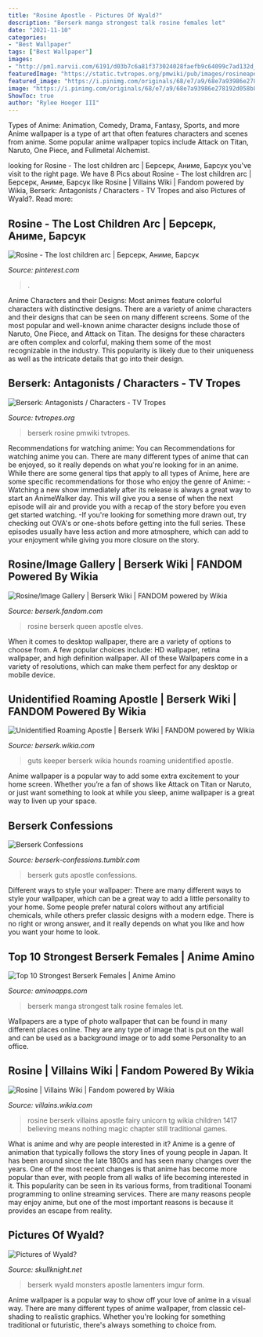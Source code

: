 ```yaml
---
title: "Rosine Apostle - Pictures Of Wyald?"
description: "Berserk manga strongest talk rosine females let"
date: "2021-11-10"
categories:
- "Best Wallpaper"
tags: ["Best Wallpaper"]
images:
- "http://pm1.narvii.com/6191/d03b7c6a81f373024028faefb9c64099c7ad132d_hq.jpg"
featuredImage: "https://static.tvtropes.org/pmwiki/pub/images/rosineapostlenew.jpeg"
featured_image: "https://i.pinimg.com/originals/68/e7/a9/68e7a93986e278192d058b8cce5cf960.jpg"
image: "https://i.pinimg.com/originals/68/e7/a9/68e7a93986e278192d058b8cce5cf960.jpg"
ShowToc: true
author: "Rylee Hoeger III"
---
```



Types of Anime: Animation, Comedy, Drama, Fantasy, Sports, and more
Anime wallpaper is a type of art that often features characters and scenes from anime. Some popular anime wallpaper topics include Attack on Titan, Naruto, One Piece, and Fullmetal Alchemist.

	

		
looking for Rosine - The lost children arc | Берсерк, Аниме, Барсук you've visit to the right page. We have 8 Pics about Rosine - The lost children arc | Берсерк, Аниме, Барсук like Rosine | Villains Wiki | Fandom powered by Wikia, Berserk: Antagonists / Characters - TV Tropes and also Pictures of Wyald?. Read more:
		
    
## Rosine - The Lost Children Arc | Берсерк, Аниме, Барсук

<img loading=lazy src="https://i.pinimg.com/originals/68/e7/a9/68e7a93986e278192d058b8cce5cf960.jpg" onerror="this.onerror=null;this.src='https://tse4.mm.bing.net/th?id=OIP.M1slKuwb6Edel0oaPGpm8AHaLH&amp;pid=15.1';" alt="Rosine - The lost children arc | Берсерк, Аниме, Барсук">

_Source: pinterest.com_

>. 

	

Anime Characters and their Designs: Most animes feature colorful characters with distinctive designs.
There are a variety of anime characters and their designs that can be seen on many different screens. Some of the most popular and well-known anime character designs include those of Naruto, One Piece, and Attack on Titan. The designs for these characters are often complex and colorful, making them some of the most recognizable in the industry. This popularity is likely due to their uniqueness as well as the intricate details that go into their design.

    
## Berserk: Antagonists / Characters - TV Tropes

<img loading=lazy src="https://static.tvtropes.org/pmwiki/pub/images/rosineapostlenew.jpeg" onerror="this.onerror=null;this.src='https://tse1.mm.bing.net/th?id=OIP.S81dtw7ReBZ6tUsc-HokAQAAAA&amp;pid=15.1';" alt="Berserk: Antagonists / Characters - TV Tropes">

_Source: tvtropes.org_

>berserk rosine pmwiki tvtropes. 

	

Recommendations for watching anime: You can
Recommendations for watching anime you can. There are many different types of anime that can be enjoyed, so it really depends on what you're looking for in an anime. While there are some general tips that apply to all types of Anime, here are some specific recommendations for those who enjoy the genre of Anime: 
-Watching a new show immediately after its release is always a great way to start an AnimeWalker day. This will give you a sense of when the next episode will air and provide you with a recap of the story before you even get started watching. 
-If you're looking for something more drawn out, try checking out OVA's or one-shots before getting into the full series. These episodes usually have less action and more atmosphere, which can add to your enjoyment while giving you more closure on the story.

    
## Rosine/Image Gallery | Berserk Wiki | FANDOM Powered By Wikia

<img loading=lazy src="https://vignette.wikia.nocookie.net/berserk/images/5/5e/Rosine&#039;s_Apostle_Form.jpg/revision/latest/top-crop/width/240/height/240?cb=20080613192637" onerror="this.onerror=null;this.src='https://tse3.mm.bing.net/th?id=OIP.wvKS5rKr5-6GVJSvVHHIbAAAAA&amp;pid=15.1';" alt="Rosine/Image Gallery | Berserk Wiki | FANDOM powered by Wikia">

_Source: berserk.fandom.com_

>rosine berserk queen apostle elves. 

	

When it comes to desktop wallpaper, there are a variety of options to choose from. A few popular choices include: HD wallpaper, retina wallpaper, and high definition wallpaper. All of these Wallpapers come in a variety of resolutions, which can make them perfect for any desktop or mobile device. 

    
## Unidentified Roaming Apostle | Berserk Wiki | FANDOM Powered By Wikia

<img loading=lazy src="https://vignette.wikia.nocookie.net/berserk/images/9/93/The_Keeper_fights_Guts.png/revision/latest/zoom-crop/width/480/height/480?cb=20160716081832" onerror="this.onerror=null;this.src='https://tse4.mm.bing.net/th?id=OIP.uSbnq2aFasfAOzwIPQPupwHaHa&amp;pid=15.1';" alt="Unidentified Roaming Apostle | Berserk Wiki | FANDOM powered by Wikia">

_Source: berserk.wikia.com_

>guts keeper berserk wikia hounds roaming unidentified apostle. 

	

Anime wallpaper is a popular way to add some extra excitement to your home screen. Whether you’re a fan of shows like Attack on Titan or Naruto, or just want something to look at while you sleep, anime wallpaper is a great way to liven up your space.

    
## Berserk Confessions

<img loading=lazy src="http://68.media.tumblr.com/73d56fababaaf8735bcff550d1bfde95/tumblr_namzs4QFsC1rnsodxo1_500.jpg" onerror="this.onerror=null;this.src='https://tse3.mm.bing.net/th?id=OIP.njjpaqzfiIPmettjUYZxsAHaFg&amp;pid=15.1';" alt="Berserk Confessions">

_Source: berserk-confessions.tumblr.com_

>berserk guts apostle confessions. 

	

Different ways to style your wallpaper:
There are many different ways to style your wallpaper, which can be a great way to add a little personality to your home. Some people prefer natural colors without any artificial chemicals, while others prefer classic designs with a modern edge. There is no right or wrong answer, and it really depends on what you like and how you want your home to look.

    
## Top 10 Strongest Berserk Females | Anime Amino

<img loading=lazy src="http://pm1.narvii.com/6191/d03b7c6a81f373024028faefb9c64099c7ad132d_hq.jpg" onerror="this.onerror=null;this.src='https://tse2.mm.bing.net/th?id=OIP.349LMQDBaZ_7zzPCTizUYQHaGI&amp;pid=15.1';" alt="Top 10 Strongest Berserk Females | Anime Amino">

_Source: aminoapps.com_

>berserk manga strongest talk rosine females let. 

	



Wallpapers are a type of photo wallpaper that can be found in many different places online. They are any type of image that is put on the wall and can be used as a background image or to add some Personality to an office.

    
## Rosine | Villains Wiki | Fandom Powered By Wikia

<img loading=lazy src="http://vignette2.wikia.nocookie.net/villains/images/6/6a/Roshine.jpg/revision/latest?cb=20130602231647" onerror="this.onerror=null;this.src='https://tse3.mm.bing.net/th?id=OIP.lBqQ6f8lfDqLxjz_TbrM0AHaJp&amp;pid=15.1';" alt="Rosine | Villains Wiki | Fandom powered by Wikia">

_Source: villains.wikia.com_

>rosine berserk villains apostle fairy unicorn tg wikia children 1417 believing means nothing magic chapter still traditional games. 

	

What is anime and why are people interested in it?
Anime is a genre of animation that typically follows the story lines of young people in Japan. It has been around since the late 1800s and has seen many changes over the years. One of the most recent changes is that anime has become more popular than ever, with people from all walks of life becoming interested in it. This popularity can be seen in its various forms, from traditional Toonami programming to online streaming services. There are many reasons people may enjoy anime, but one of the most important reasons is because it provides an escape from reality.

    
## Pictures Of Wyald?

<img loading=lazy src="http://aazealh.net/Divers/Wyald03.jpg" onerror="this.onerror=null;this.src='https://tse2.mm.bing.net/th?id=OIP.cymcWVnRI_CnNgBByguzWAHaKJ&amp;pid=15.1';" alt="Pictures of Wyald?">

_Source: skullknight.net_

>berserk wyald monsters apostle lamenters imgur form. 

	

Anime wallpaper is a popular way to show off your love of anime in a visual way. There are many different types of anime wallpaper, from classic cel-shading to realistic graphics. Whether you're looking for something traditional or futuristic, there's always something to choice from.

